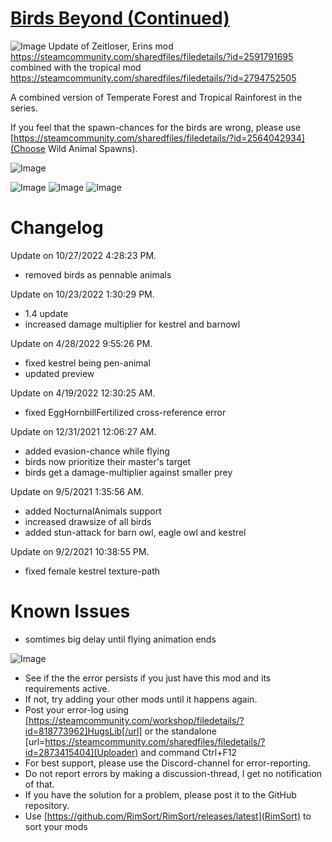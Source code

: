 # [Birds Beyond (Continued)]()

![Image](https://i.imgur.com/buuPQel.png)
Update of Zeitloser, Erins mod https://steamcommunity.com/sharedfiles/filedetails/?id=2591791695
combined with the tropical mod https://steamcommunity.com/sharedfiles/filedetails/?id=2794752505

A combined version of Temperate Forest and Tropical Rainforest in the series.

If you feel that the spawn-chances for the birds are wrong, please use [https://steamcommunity.com/sharedfiles/filedetails/?id=2564042934](Choose Wild Animal Spawns).

![Image](https://i.imgur.com/pufA0kM.png)
	
![Image](https://i.imgur.com/Z4GOv8H.png)
![Image](https://i.imgur.com/GOZKHoU.png)
![Image](https://i.imgur.com/X5ypMAo.png)

#  Changelog 


Update on 10/27/2022 4:28:23 PM.
- removed birds as pennable animals

Update on 10/23/2022 1:30:29 PM.
- 1.4 update
- increased damage multiplier for kestrel and barnowl

Update on 4/28/2022 9:55:26 PM.
- fixed kestrel being pen-animal
- updated preview

Update on 4/19/2022 12:30:25 AM.
- fixed EggHornbillFertilized cross-reference error

Update on 12/31/2021 12:06:27 AM.
- added evasion-chance while flying
- birds now prioritize their master's target
- birds get a damage-multiplier against smaller prey

Update on 9/5/2021 1:35:56 AM.
- added NocturnalAnimals support
- increased drawsize of all birds
- added stun-attack for barn owl, eagle owl and kestrel

Update on 9/2/2021 10:38:55 PM.
- fixed female kestrel texture-path

#  Known Issues 

- somtimes big delay until flying animation ends

![Image](https://i.imgur.com/PwoNOj4.png)


-  See if the the error persists if you just have this mod and its requirements active.
-  If not, try adding your other mods until it happens again.
-  Post your error-log using [https://steamcommunity.com/workshop/filedetails/?id=818773962]HugsLib[/url] or the standalone [url=https://steamcommunity.com/sharedfiles/filedetails/?id=2873415404](Uploader) and command Ctrl+F12
-  For best support, please use the Discord-channel for error-reporting.
-  Do not report errors by making a discussion-thread, I get no notification of that.
-  If you have the solution for a problem, please post it to the GitHub repository.
-  Use [https://github.com/RimSort/RimSort/releases/latest](RimSort) to sort your mods


